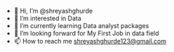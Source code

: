- 👋 Hi, I’m @shreyashghurde
- 👀 I’m interested in Data 
- 🌱 I’m currently learning Data analyst packages 
- 💞️ I’m looking forward for My First Job in data field
- 📫 How to reach me shreyashghurde123@gmail.com

<!---
shreyashghurde/shreyashghurde is a ✨ special ✨ repository because its `README.md` (this file) appears on your GitHub profile.
You can click the Preview link to take a look at your changes.
--->
